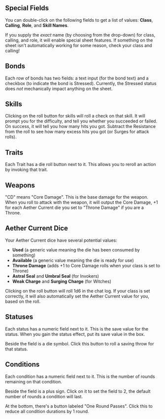 Special Fields
--------------

You can double-click on the following fields to get a list of values: **Class**, **Calling**, **Role**, and **Skill Names**.

If you supply the _exact_ name (by choosing from the drop-down) for class, calling, and role, it will enable special sheet features. If something on the sheet isn't automatically working for some reason, check your class and calling!

Bonds
-----

Each row of bonds has two fields: a text input (for the bond text) and a checkbox (to indicate the bond is Stressed). Currently, the Stressed status does _not_ mechanically impact anything on the sheet.

Skills
------

Clicking on the roll button for skills will roll a check on that skill. It will prompt you for the difficulty, and tell you whether you succeeded or failed. On success, it will tell you how many hits you got. Subtract the Resistance from the roll to see how many excess hits you got (or Surges for attack rolls).

Traits
------

Each Trait has a die roll button next to it. This allows you to reroll an action by invoking that trait.

Weapons
-------

"CD" means "Core Damage". This is the base damage for the weapon. When you roll to attack with the weapon, it will output the Core Damage, +1 for each Aether Current die you set to "Throne Damage" if you are a Throne.

Aether Current Dice
-------------------

Your Aether Current dice have several potential values:

- **Used** (a generic value meaning the die has been consumed by something)
- **Available** (a generic value meaning the die is ready for use)
- **Throne Damage** (adds +1 to Core Damage rolls when your class is set to Throne)
- **Astral Seal** and **Umbral Seal** (for Invokers)
- **Weak Charge** and **Surging Charge** (for Witches)

Clicking on the roll button will roll 1d6 in the chat log. If your class is set correctly, it will also automatically set the Aether Current value for you, based on the roll.

Statuses
--------

Each status has a numeric field next to it. This is the save value for the status. When you gain the status effect, put its save value in the box.

Beside the field is a die symbol. Click this button to roll a saving throw for that status.

Conditions
----------

Each condition has a numeric field next to it. This is the number of rounds remaining on that condition.

Beside the field is a plus sign. Click on it to set the field to 2, the default number of rounds a condition will last.

At the bottom, there's a button labeled "One Round Passes". Click this to reduce all condition durations by 1 round.
